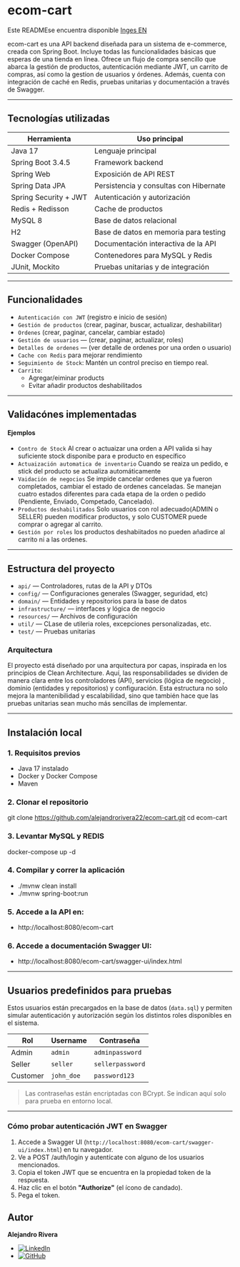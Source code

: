 # ecom-cart

Este READMEse encuentra disponible [Inges EN](./README.md)

ecom-cart es una API backend diseñada para un sistema de e-commerce, 
creada con Spring Boot. Incluye todas las funcionalidades básicas que 
esperas de una tienda en línea. Ofrece un flujo de compra sencillo que 
abarca la gestión de productos, autenticación mediante JWT, un carrito de 
compras, así como la gestion de usuarios y órdenes. Además, cuenta
con integración de caché en Redis, pruebas unitarias y documentación a
través de Swagger.

---

## Tecnologías utilizadas

| Herramienta           | Uso principal                              |
|-----------------------|---------------------------------------------|
| Java 17               | Lenguaje principal                          |
| Spring Boot 3.4.5     | Framework backend                           |
| Spring Web            | Exposición de API REST                     |
| Spring Data JPA       | Persistencia y consultas con Hibernate      |
| Spring Security + JWT | Autenticación y autorización                |
| Redis + Redisson      | Cache de productos                         |
| MySQL 8               | Base de datos relacional                    |
| H2                    | Base de datos en memoria para testing       |
| Swagger (OpenAPI)     | Documentación interactiva de la API         |
| Docker Compose        | Contenedores para MySQL y Redis             |
| JUnit, Mockito        | Pruebas unitarias y de integración          |

---
## Funcionalidades

- `Autenticación con JWT` (registro e inicio de sesión)
- `Gestión de productos` (crear, paginar, buscar, actualizar, deshabilitar)
- `Ordenes` (crear, paginar, cancelar, cambiar estado)
- `Gestión de usuarios` —  (crear, paginar, actualizar, roles)
- `Detalles de ordenes` — (ver detalle de ordenes por una orden o usuario)
- `Cache con Redis` para mejorar rendimiento
-  `Seguimiento de Stock`: Mantén un control preciso en tiempo real.
- `Carrito`:
   - Agregar/eiminar products
   - Evitar añadir productos deshabilitados
---
## Validacónes implementadas
#### Ejemplos
- `Contro de Stock` Al crear o actuaizar una orden a API
valida si hay suficiente stock disponibe para e producto en específico
- `Actuaización automatica de inventario` Cuando se reaiza un pedido, e stick del
producto se actualiza automáticamente
- `Vaidación de negocios` Se impide cancelar ordenes que ya fueron completados, 
cambiar el estado de ordenes canceladas. Se manejan cuatro estados diferentes
para cada etapa de la orden o pedido 
(Pendiente, Enviado, Competado, Cancelado).
- `Productos deshabilitados` Solo usuarios con rol adecuado(ADMIN o SELLER)
pueden modificar productos, y solo CUSTOMER puede comprar o agregar al 
carrito.
-  `Gestión por roles` los productos deshabiitados no pueden añadirce al carrito
   ni a las ordenes.

---
## Estructura del proyecto

- `api/` — Controladores, rutas de la API y DTOs
- `config/` — Configuraciones generales (Swagger, seguridad, etc)
- `domain/` — Entidades y repositorios para la base de datos
- `infrastructure/` — interfaces y lógica de negocio
- `resources/` — Archivos de configuración
- `util/` — CLase de utileria roles, excepciones personalizadas, etc.
- `test/` — Pruebas unitarias

### Arquitectura
El proyecto está diseñado por una arquitectura por capas, 
inspirada en los principios de Clean Architecture. Aquí, 
las responsabilidades se dividen de manera clara entre los controladores
(API), servicios (lógica de negocio)
, dominio (entidades y repositorios) y configuración.
Esta estructura no solo mejora la mantenibilidad y escalabilidad,
sino que también hace que las pruebas unitarias sean mucho más sencillas de
implementar.

---
##  Instalación local

### 1. Requisitos previos

- Java 17 instalado
- Docker y Docker Compose
- Maven

### 2. Clonar el repositorio
git clone https://github.com/alejandrorivera22/ecom-cart.git
cd ecom-cart

### 3. Levantar MySQL y REDIS
docker-compose up -d

### 4. Compilar y correr la aplicación
- ./mvnw clean install
- ./mvnw spring-boot:run

### 5. Accede a la API en:
- http://localhost:8080/ecom-cart

### 6. Accede a documentación Swagger UI:
- http://localhost:8080/ecom-cart/swagger-ui/index.html

---
## Usuarios predefinidos para pruebas

Estos usuarios están precargados en la base de datos (`data.sql`)
y permiten simular autenticación y autorización 
según los distintos roles disponibles en el sistema.

| Rol      | Username    | Contraseña       |
|----------|-------------|------------------|
| Admin    | `admin`     | `adminpassword`  |
| Seller   | `seller `   | `sellerpassword` |
| Customer | `john_doe ` | `password123`    |

> Las contraseñas están encriptadas con BCrypt. 
> Se indican aquí solo para prueba en entorno local.

---

### Cómo probar autenticación JWT en Swagger

1. Accede a Swagger UI (`http://localhost:8080/ecom-cart/swagger-ui/index.html`) en tu navegador.
2. Ve a POST /auth/login y autentícate con alguno de los usuarios mencionados.
3. Copia el token JWT que se encuentra en la propiedad token de la respuesta.
4. Haz clic en el botón **"Authorize"** (el ícono de candado).
5. Pega el token.

##  Autor

**Alejandro Rivera**  
- [![LinkedIn](https://img.shields.io/badge/LinkedIn-Connect-blue?logo=linkedin)](https://www.linkedin.com/in/alejandro-rivera-verdayes-dev/)
- [![GitHub](https://img.shields.io/badge/GitHub-000?style=for-the-badge&logo=github&logoColor=white)](https://github.com/alejandrorivera22)



